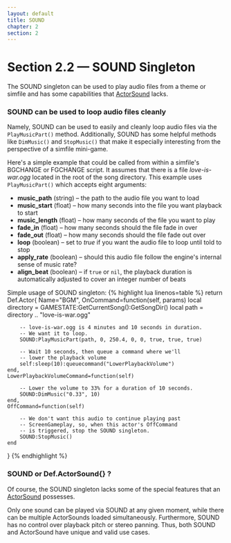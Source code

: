 ```yaml
---
layout: default
title: SOUND
chapter: 2
section: 2
---
```


# Section 2.2 &mdash; SOUND Singleton

The SOUND singleton can be used to play audio files from a theme or simfile and has some capabilities that <a href="{{site.baseurl}}/chapter-1/ActorSound.html">ActorSound</a> lacks.

### SOUND can be used to loop audio files cleanly
Namely, SOUND can be used to easily and cleanly loop audio files via the `PlayMusicPart()` method.  Additionally, SOUND has some helpful methods like `DimMusic()` and `StopMusic()` that make it especially interesting from the perspective of a simfile mini-game.

Here's a simple example that could be called from within a simfile's BGCHANGE or FGCHANGE script.  It assumes that there is a file *love-is-war.ogg* located in the root of the song directory.  This example uses `PlayMusicPart()` which accepts eight arguments:

+ **music_path** (string) – the path to the audio file you want to load
+ **music_start** (float) – how many seconds into the file you want playback to start
+ **music_length** (float) – how many seconds of the file you want to play
+ **fade_in** (float) – how many seconds should the file fade in over
+ **fade_out** (float) – how many seconds should the file fade out over
+ **loop** (boolean) – set to *true* if you want the audio file to loop until told to stop
+ **apply_rate** (boolean) – should this audio file follow the engine's internal sense of music rate?
+ **align_beat** (boolean) – if `true` or `nil`, the playback duration is automatically adjusted to cover an integer number of beats

<span class="CodeExample-Title">Simple usage of SOUND singleton:</span>
{% highlight lua linenos=table %}
return Def.Actor{
	Name="BGM",
	OnCommand=function(self, params)
		local directory = GAMESTATE:GetCurrentSong():GetSongDir()
		local path = directory .. "love-is-war.ogg"

		-- love-is-war.ogg is 4 minutes and 10 seconds in duration.
		-- We want it to loop.
		SOUND:PlayMusicPart(path, 0, 250.4, 0, 0, true, true, true)

		-- Wait 10 seconds, then queue a command where we'll
		-- lower the playback volume
		self:sleep(10):queuecommand("LowerPlaybackVolume")
	end,
	LowerPlaybackVolumeCommand=function(self)

		-- Lower the volume to 33% for a duration of 10 seconds.
		SOUND:DimMusic("0.33", 10)
	end,
	OffCommand=function(self)

		-- We don't want this audio to continue playing past
		-- ScreenGameplay, so, when this actor's OffCommand
		-- is triggered, stop the SOUND singleton.
		SOUND:StopMusic()
	end
}
{% endhighlight %}


### SOUND or Def.ActorSound{} ?
Of course, the SOUND singleton lacks some of the special features that an <a href="{{site.baseurl}}/chapter-1/ActorSound.html">ActorSound</a> possesses.

Only one sound can be played via SOUND at any given moment, while there can be multiple ActorSounds loaded simultaneously.  Furthermore, SOUND has no control over playback pitch or stereo panning.  Thus, both SOUND and ActorSound have unique and valid use cases.